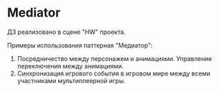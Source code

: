 # Mediator

ДЗ реализовано в сцене "HW" проекта. 

Примеры использования паттерная "Медиатор": 
1) Посредничество между персонажем и анимациями. Управление переключения между анимациями. 
2) Синхронизация игрового события в игровом мире между всеми участниками мультиплеерной игры.
